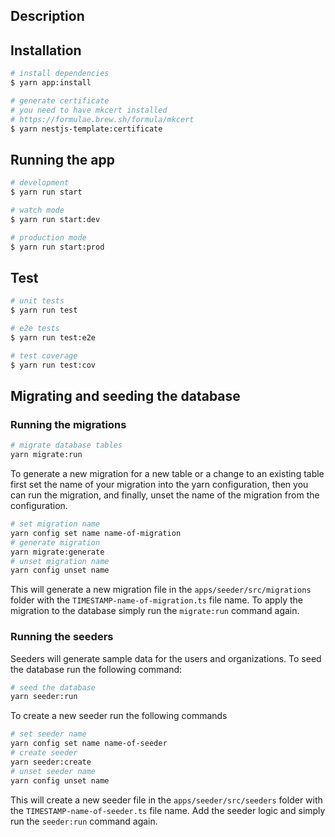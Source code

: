 ## Description

## Installation

```bash
# install dependencies
$ yarn app:install

# generate certificate
# you need to have mkcert installed
# https://formulae.brew.sh/formula/mkcert
$ yarn nestjs-template:certificate

```

## Running the app

```bash
# development
$ yarn run start

# watch mode
$ yarn run start:dev

# production mode
$ yarn run start:prod
```

## Test

```bash
# unit tests
$ yarn run test

# e2e tests
$ yarn run test:e2e

# test coverage
$ yarn run test:cov
```

## Migrating and seeding the database

### Running the migrations

```bash
# migrate database tables
yarn migrate:run
```

To generate a new migration for a new table or a change to an existing table first set the name of your migration into the yarn configuration, then you can run the migration, and finally, unset the name of the migration from the configuration.

```bash
# set migration name
yarn config set name name-of-migration
# generate migration
yarn migrate:generate
# unset migration name
yarn config unset name
```

This will generate a new migration file in the `apps/seeder/src/migrations` folder with the `TIMESTAMP-name-of-migration.ts` file name. To apply the migration to the database simply run the `migrate:run` command again.

### Running the seeders

Seeders will generate sample data for the users and organizations. To seed the database run the following command:

```bash
# seed the database
yarn seeder:run
```

To create a new seeder run the following commands

```bash
# set seeder name
yarn config set name name-of-seeder
# create seeder
yarn seeder:create
# unset seeder name
yarn config unset name
```

This will create a new seeder file in the `apps/seeder/src/seeders` folder with the `TIMESTAMP-name-of-seeder.ts` file name. Add the seeder logic and simply run the `seeder:run` command again.
